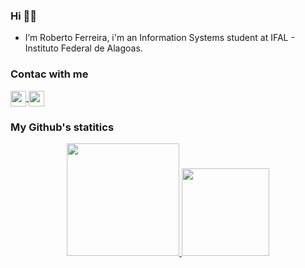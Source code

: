 ### Hi 👋👋

- I’m Roberto Ferreira, i'm an Information Systems student at IFAL - Instituto Federal de Alagoas.
### Contac with me
<p align=midlle>
    <a href = "mailto:rfaf1@aluno.ifal.edu.br?" title="E-mail">
        <img height=25 align="center" src = "https://img.shields.io/badge/Gmail-D14836?style=for-the-badge&logo=gmail&logoColor=white&link=mailto:rfaf1@aluno.ifal.edu.br?subject=">
    </a>
      <a href = "https://www.linkedin.com/in/roberto-ferreira-de-assis-filho-98a971193" target="_blank" " title="linkedin">
        <img height=25 align="center" src="https://img.shields.io/badge/LinkedIn-0077B5?style=for-the-badge&logo=linkedin&logoColor=white">
    </a>
  
  
### My Github's statitics
<div align="center">
  <a href="https://github.com/otrebor7">
  <img height="180em" src="https://github-readme-stats.vercel.app/api?username=otrebor7&show_icons=true&theme=dark&include_all_commits=true&count_private=true"/>
  </a>
  <a>
  <img height="140em" src="https://github-readme-stats.vercel.app/api/top-langs/?username=otrebor7&layout=compact&langs_count=7&theme=dark"/>
  </a>
</div>

